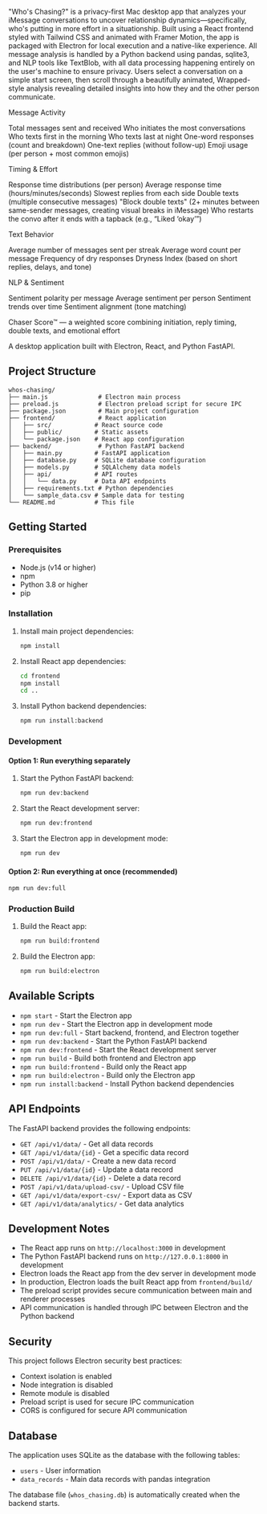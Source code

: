 "Who's Chasing?" is a privacy-first Mac desktop app that analyzes your iMessage conversations to uncover relationship dynamics—specifically, who's putting in more effort in a situationship. Built using a React frontend styled with Tailwind CSS and animated with Framer Motion, the app is packaged with Electron for local execution and a native-like experience. All message analysis is handled by a Python backend using pandas, sqlite3, and NLP tools like TextBlob, with all data processing happening entirely on the user's machine to ensure privacy. Users select a conversation on a simple start screen, then scroll through a beautifully animated, Wrapped-style analysis revealing detailed insights into how they and the other person communicate.

Message Activity

Total messages sent and received
Who initiates the most conversations
Who texts first in the morning
Who texts last at night
One-word responses (count and breakdown)
One-text replies (without follow-up)
Emoji usage (per person + most common emojis)

Timing & Effort

Response time distributions (per person)
Average response time (hours/minutes/seconds)
Slowest replies from each side
Double texts (multiple consecutive messages)
"Block double texts" (2+ minutes between same-sender messages, creating visual breaks in iMessage)
Who restarts the convo after it ends with a tapback (e.g., “Liked ‘okay’”)

Text Behavior

Average number of messages sent per streak
Average word count per message
Frequency of dry responses
Dryness Index (based on short replies, delays, and tone)

NLP & Sentiment

Sentiment polarity per message
Average sentiment per person
Sentiment trends over time
Sentiment alignment (tone matching)



Chaser Score™ — a weighted score combining initiation, reply timing, double texts, and emotional effort


A desktop application built with Electron, React, and Python FastAPI.

## Project Structure

```
whos-chasing/
├── main.js              # Electron main process
├── preload.js           # Electron preload script for secure IPC
├── package.json         # Main project configuration
├── frontend/            # React application
│   ├── src/            # React source code
│   ├── public/         # Static assets
│   └── package.json    # React app configuration
├── backend/             # Python FastAPI backend
│   ├── main.py         # FastAPI application
│   ├── database.py     # SQLite database configuration
│   ├── models.py       # SQLAlchemy data models
│   ├── api/            # API routes
│   │   └── data.py     # Data API endpoints
│   ├── requirements.txt # Python dependencies
│   └── sample_data.csv # Sample data for testing
└── README.md           # This file
```

## Getting Started

### Prerequisites

- Node.js (v14 or higher)
- npm
- Python 3.8 or higher
- pip

### Installation

1. Install main project dependencies:
   ```bash
   npm install
   ```

2. Install React app dependencies:
   ```bash
   cd frontend
   npm install
   cd ..
   ```

3. Install Python backend dependencies:
   ```bash
   npm run install:backend
   ```

### Development

#### Option 1: Run everything separately

1. Start the Python FastAPI backend:
   ```bash
   npm run dev:backend
   ```

2. Start the React development server:
   ```bash
   npm run dev:frontend
   ```

3. Start the Electron app in development mode:
   ```bash
   npm run dev
   ```

#### Option 2: Run everything at once (recommended)

```bash
npm run dev:full
```

### Production Build

1. Build the React app:
   ```bash
   npm run build:frontend
   ```

2. Build the Electron app:
   ```bash
   npm run build:electron
   ```

## Available Scripts

- `npm start` - Start the Electron app
- `npm run dev` - Start the Electron app in development mode
- `npm run dev:full` - Start backend, frontend, and Electron together
- `npm run dev:backend` - Start the Python FastAPI backend
- `npm run dev:frontend` - Start the React development server
- `npm run build` - Build both frontend and Electron app
- `npm run build:frontend` - Build only the React app
- `npm run build:electron` - Build only the Electron app
- `npm run install:backend` - Install Python backend dependencies

## API Endpoints

The FastAPI backend provides the following endpoints:

- `GET /api/v1/data/` - Get all data records
- `GET /api/v1/data/{id}` - Get a specific data record
- `POST /api/v1/data/` - Create a new data record
- `PUT /api/v1/data/{id}` - Update a data record
- `DELETE /api/v1/data/{id}` - Delete a data record
- `POST /api/v1/data/upload-csv/` - Upload CSV file
- `GET /api/v1/data/export-csv/` - Export data as CSV
- `GET /api/v1/data/analytics/` - Get data analytics

## Development Notes

- The React app runs on `http://localhost:3000` in development
- The Python FastAPI backend runs on `http://127.0.0.1:8000` in development
- Electron loads the React app from the dev server in development mode
- In production, Electron loads the built React app from `frontend/build/`
- The preload script provides secure communication between main and renderer processes
- API communication is handled through IPC between Electron and the Python backend

## Security

This project follows Electron security best practices:
- Context isolation is enabled
- Node integration is disabled
- Remote module is disabled
- Preload script is used for secure IPC communication
- CORS is configured for secure API communication

## Database

The application uses SQLite as the database with the following tables:
- `users` - User information
- `data_records` - Main data records with pandas integration

The database file (`whos_chasing.db`) is automatically created when the backend starts. 